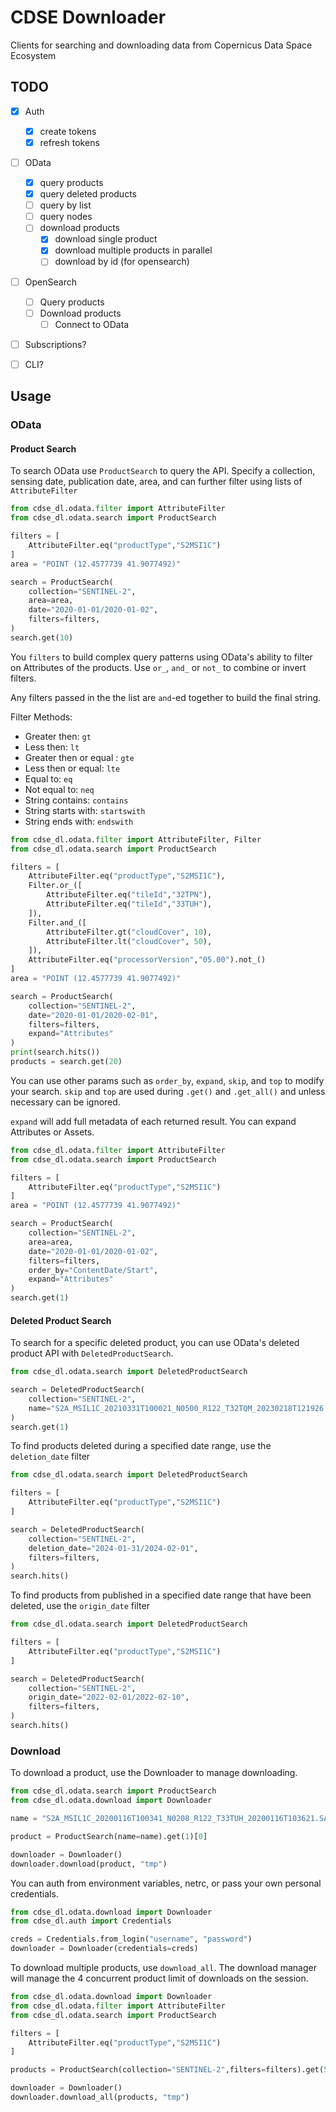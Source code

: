 # CDSE Downloader

Clients for searching and downloading data from Copernicus Data Space Ecosystem

## TODO

- [x] Auth
    - [x] create tokens
    - [x] refresh tokens
- [ ] OData
    - [x] query products
    - [X] query deleted products 
    - [ ] query by list
    - [ ] query nodes
    - [ ] download products
        - [x] download single product
        - [x] download multiple products in parallel
        - [ ] download by id (for opensearch)
- [ ] OpenSearch
    - [ ] Query products
    - [ ] Download products
        - [ ] Connect to OData
- [ ] Subscriptions?
- [ ] CLI?


## Usage

### OData

#### Product Search

To search OData use `ProductSearch` to query the API. Specify a collection, sensing date, publication date, area, and can further filter using lists of `AttributeFilter`
```python
from cdse_dl.odata.filter import AttributeFilter
from cdse_dl.odata.search import ProductSearch

filters = [
    AttributeFilter.eq("productType","S2MSI1C")
]
area = "POINT (12.4577739 41.9077492)"

search = ProductSearch(
    collection="SENTINEL-2",
    area=area,
    date="2020-01-01/2020-01-02",
    filters=filters,
)
search.get(10)
```

You `filters` to build complex query patterns using OData's ability to filter on Attributes of the products. Use `or_`, `and_` or `not_` to combine or invert filters.

Any filters passed in the the list are `and`-ed together to build the final string.

Filter Methods:
- Greater then: `gt`
- Less then: `lt`
- Greater then or equal : `gte`
- Less then or equal: `lte`
- Equal to: `eq`
- Not equal to: `neq`
- String contains: `contains`
- String starts with: `startswith`
- String ends with: `endswith`

```python
from cdse_dl.odata.filter import AttributeFilter, Filter
from cdse_dl.odata.search import ProductSearch

filters = [
    AttributeFilter.eq("productType","S2MSI1C"),
    Filter.or_([
        AttributeFilter.eq("tileId","32TPN"),
        AttributeFilter.eq("tileId","33TUH"),
    ]),
    Filter.and_([
        AttributeFilter.gt("cloudCover", 10),
        AttributeFilter.lt("cloudCover", 50),
    ]),
    AttributeFilter.eq("processorVersion","05.00").not_()
]
area = "POINT (12.4577739 41.9077492)"

search = ProductSearch(
    collection="SENTINEL-2",
    date="2020-01-01/2020-02-01",
    filters=filters,
    expand="Attributes"
)
print(search.hits())
products = search.get(20)
```

You can use other params such as `order_by`, `expand`, `skip`, and `top` to modify your search. `skip` and `top` are used during `.get()` and `.get_all()` and unless necessary can be ignored.

`expand` will add full metadata of each returned result. You can expand Attributes or Assets.

```python
from cdse_dl.odata.filter import AttributeFilter
from cdse_dl.odata.search import ProductSearch

filters = [
    AttributeFilter.eq("productType","S2MSI1C")
]
area = "POINT (12.4577739 41.9077492)"

search = ProductSearch(
    collection="SENTINEL-2",
    area=area,
    date="2020-01-01/2020-01-02",
    filters=filters,
    order_by="ContentDate/Start",
    expand="Attributes"
)
search.get(1)
```

#### Deleted Product Search

To search for a specific deleted product, you can use OData's deleted product API with `DeletedProductSearch`.
```python
from cdse_dl.odata.search import DeletedProductSearch

search = DeletedProductSearch(
    collection="SENTINEL-2",
    name="S2A_MSIL1C_20210331T100021_N0500_R122_T32TQM_20230218T121926.SAFE",
)
search.get(1)
```

To find products deleted during a specified date range, use the `deletion_date` filter
```python
from cdse_dl.odata.search import DeletedProductSearch

filters = [
    AttributeFilter.eq("productType","S2MSI1C")
]

search = DeletedProductSearch(
    collection="SENTINEL-2",
    deletion_date="2024-01-31/2024-02-01",
    filters=filters,
)
search.hits()
```

To find products from published in a specified date range that have been deleted, use the `origin_date` filter
```python
from cdse_dl.odata.search import DeletedProductSearch

filters = [
    AttributeFilter.eq("productType","S2MSI1C")
]

search = DeletedProductSearch(
    collection="SENTINEL-2",
    origin_date="2022-02-01/2022-02-10",
    filters=filters,
)
search.hits()
```

### Download

To download a product, use the Downloader to manage downloading.
```python
from cdse_dl.odata.search import ProductSearch
from cdse_dl.odata.download import Downloader

name = "S2A_MSIL1C_20200116T100341_N0208_R122_T33TUH_20200116T103621.SAFE"

product = ProductSearch(name=name).get(1)[0]

downloader = Downloader()
downloader.download(product, "tmp")
```

You can auth from environment variables, netrc, or pass your own personal credentials.
```python
from cdse_dl.odata.download import Downloader
from cdse_dl.auth import Credentials

creds = Credentials.from_login("username", "password")
downloader = Downloader(credentials=creds)
```

To download multiple products, use `download_all`. The download manager will manage the 4 concurrent product limit of downloads on the session.
```python
from cdse_dl.odata.download import Downloader
from cdse_dl.odata.filter import AttributeFilter
from cdse_dl.odata.search import ProductSearch

filters = [
    AttributeFilter.eq("productType","S2MSI1C")
]

products = ProductSearch(collection="SENTINEL-2",filters=filters).get(5)

downloader = Downloader()
downloader.download_all(products, "tmp")
```
